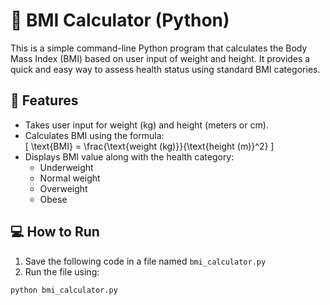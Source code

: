# 🧮 BMI Calculator (Python)

This is a simple command-line Python program that calculates the Body Mass Index (BMI) based on user input of weight and height. It provides a quick and easy way to assess health status using standard BMI categories.

## 📌 Features

- Takes user input for weight (kg) and height (meters or cm).
- Calculates BMI using the formula:  
  \[
  \text{BMI} = \frac{\text{weight (kg)}}{\text{height (m)}^2}
  \]
- Displays BMI value along with the health category:
  - Underweight
  - Normal weight
  - Overweight
  - Obese

## 💻 How to Run

1. Save the following code in a file named `bmi_calculator.py`
2. Run the file using:

```bash
python bmi_calculator.py
